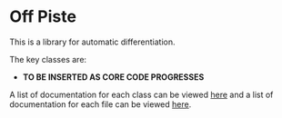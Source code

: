 # Off Piste

This is a library for automatic differentiation.

The key classes are:

* __TO BE INSERTED AS CORE CODE PROGRESSES__

A list of documentation for each class can be viewed [here](annotated.html) and a list of documentation for each file can be viewed [here](files.html).